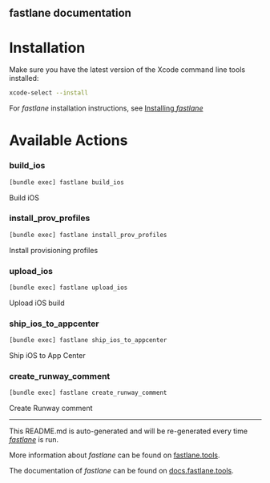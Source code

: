 fastlane documentation
----

# Installation

Make sure you have the latest version of the Xcode command line tools installed:

```sh
xcode-select --install
```

For _fastlane_ installation instructions, see [Installing _fastlane_](https://docs.fastlane.tools/#installing-fastlane)

# Available Actions

### build_ios

```sh
[bundle exec] fastlane build_ios
```

Build iOS

### install_prov_profiles

```sh
[bundle exec] fastlane install_prov_profiles
```

Install provisioning profiles

### upload_ios

```sh
[bundle exec] fastlane upload_ios
```

Upload iOS build

### ship_ios_to_appcenter

```sh
[bundle exec] fastlane ship_ios_to_appcenter
```

Ship iOS to App Center

### create_runway_comment

```sh
[bundle exec] fastlane create_runway_comment
```

Create Runway comment

----

This README.md is auto-generated and will be re-generated every time [_fastlane_](https://fastlane.tools) is run.

More information about _fastlane_ can be found on [fastlane.tools](https://fastlane.tools).

The documentation of _fastlane_ can be found on [docs.fastlane.tools](https://docs.fastlane.tools).
